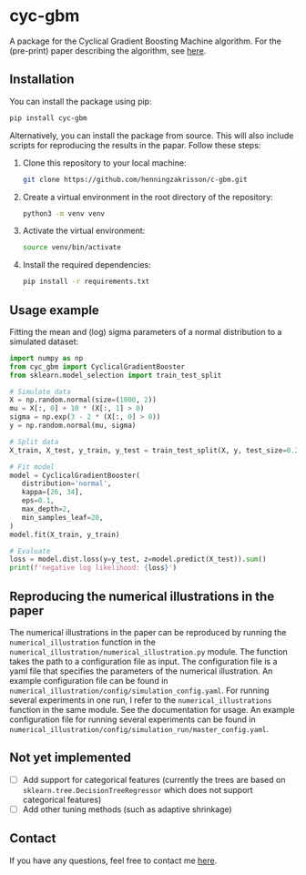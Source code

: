# cyc-gbm
A package for the Cyclical Gradient Boosting Machine algorithm. For the (pre-print) paper describing the algorithm, see [here](https://papers.ssrn.com/sol3/papers.cfm?abstract_id=4352505).

## Installation
You can install the package using pip:
```bash
pip install cyc-gbm
```
Alternatively, you can install the package from source.
This will also include scripts for reproducing the results in the papar. Follow these steps:

1. Clone this repository to your local machine:
    ```bash
    git clone https://github.com/henningzakrisson/c-gbm.git
    ```
2. Create a virtual environment in the root directory of the repository:
    ```bash
    python3 -m venv venv
    ```
3. Activate the virtual environment:
    ```bash
    source venv/bin/activate
    ```
4. Install the required dependencies:
    ```bash
    pip install -r requirements.txt
    ```
## Usage example
Fitting the mean and (log) sigma parameters of a normal distribution to a simulated dataset:

```python
import numpy as np
from cyc_gbm import CyclicalGradientBooster
from sklearn.model_selection import train_test_split

# Simulate data
X = np.random.normal(size=(1000, 2))
mu = X[:, 0] + 10 * (X[:, 1] > 0)
sigma = np.exp(3 - 2 * (X[:, 0] > 0))
y = np.random.normal(mu, sigma)

# Split data
X_train, X_test, y_train, y_test = train_test_split(X, y, test_size=0.2)

# Fit model
model = CyclicalGradientBooster(
   distribution='normal',
   kappa=[26, 34],
   eps=0.1,
   max_depth=2,
   min_samples_leaf=20,
)
model.fit(X_train, y_train)

# Evaluate
loss = model.dist.loss(y=y_test, z=model.predict(X_test)).sum()
print(f'negative log likelihood: {loss}')
```

## Reproducing the numerical illustrations in the paper
The numerical illustrations in the paper can be reproduced by running the ````numerical_illustration```` function in the ````numerical_illustration/numerical_illustration.py```` module. 
The function takes the path to a configuration file as input. 
The configuration file is a yaml file that specifies the parameters of the numerical illustration.
An example configuration file can be found in ````numerical_illustration/config/simulation_config.yaml````.
For running several experiments in one run, I refer to the ````numerical_illustrations```` function in the same module. 
See the documentation for usage.
An example configuration file for running several experiments can be found in ````numerical_illustration/config/simulation_run/master_config.yaml````.

## Not yet implemented
- [ ] Add support for categorical features (currently the trees are based on ````sklearn.tree.DecisionTreeRegressor```` which does not support categorical features)
- [ ] Add other tuning methods (such as adaptive shrinkage)

## Contact
If you have any questions, feel free to contact me [here](mailto:henning.zakrisson@gmail.com).

